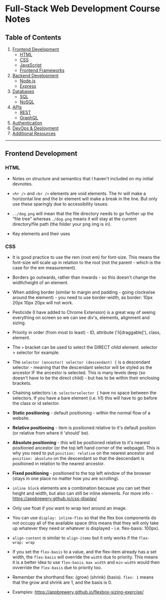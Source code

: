 # Full-Stack Web Development Course Notes

## Table of Contents
1. [Frontend Development](#frontend-development)
    - [HTML](#html)
    - [CSS](#css)
    - [JavaScript](#javascript)
    - [Frontend Frameworks](#frontend-frameworks)
2. [Backend Development](#backend-development)
    - [Node.js](#nodejs)
    - [Express](#express)
3. [Databases](#databases)
    - [SQL](#sql)
    - [NoSQL](#nosql)
4. [APIs](#apis)
    - [REST](#rest)
    - [GraphQL](#graphql)
5. [Authentication](#authentication)
6. [DevOps & Deployment](#devops--deployment)
7. [Additional Resources](#additional-resources)

---

## Frontend Development

### HTML
- Notes on structure and semantics that I haven't included on my initial devnotes.
- `<hr />` and `<br />` elements are void elements. The hr will make a horizontal line and the br element will make a break in the line. But only use these sparingly due to accessibility issues.
- `../dog.png` will mean that the file directory needs to go further up the "file tree" whereas `./dog.png` means it will stay at the current directory/file path (the folder your png img is in). 


- Key elements and their uses

### CSS
- It is good practice to use the rem (root em) for font-size. This means the font-size will scale up in relation to the root (not the parent - which is the case for the em measurement).
- Borders go outwards, rather than inwards - so this doesn't change the width/height of an element.
- When adding border (similar to margin and padding - going clockwise around the element) - you need to use border-width, as border: 10px 20px 10px 20px will not work. 
- Pesticide (I have added to Chrome Extension) is a great way of seeing everything on screen so we can see div's, elements, alignment and sizing.
- Priority in order (from most to least) - ID, attribute ('li[draggable]'), class, element. 
- The `>` bracket can be used to select the DIRECT child element. selector > selector for example.

- The `selector (ancestor) selector (descendant) {` is a descendant selector - meaning that the descendant selector will be styled as the ancestor IF the ancestor is selected. This is many levels deep (so doesn't have to be the direct child) - but has to be within their enclosing brackets.
- Chaining selectors i.e. `selectorselector {` have no space between the selectors. If you have a bare element (i.e. h1) this will have to go before the class or id selector.


- <strong>Static positioning</strong> - default positioning - within the normal flow of a website.
- <strong>Relative positioning</strong> - item is positioned relative to it's default position (or relative from where it 'should' be).
- <strong>Absolute positioning</strong> - this will be positioned relative to it's nearest positioned ancestor (or the top left hand corner of the webpage). This is why you need to put `position: relative` on the nearest ancestor and `position: absolute` on the descendant so that the descendant is positioned in relation to the nearest ancestor.
- <strong>Fixed positioning</strong> - positioned to the top left window of the browser (stays in one place no matter how you are scrolling).


- `inline block` elements are a combination because you can set their height and width, but also can still be inline elements. For more info - https://appbrewery.github.io/css-display/
- Only use float if you want to wrap text around an image.
- You can use `display: inline-flex` so that the flex box components do not occupy all of the available space (this means that they will only take up whatever they need or whatever is displayed - i.e. flex-basis: 100px).
- `align-content` is similar to `align-items` but it only works if the `flex-wrap: wrap`
- If you set the `flex-basis` to a value, and the flex-item already has a set width, the `flex-basis` will override the `width` due to priority. This means it is a better idea to use `flex-basis`. `max width` and `min-width` would then ovverride the `flex-basis` due to priority too.
- Remember the shorthand flex: (grow) (shrink) (basis). `flex: 1` means that the grow and shrink are 1, and the basis is 0.
- Examples: https://appbrewery.github.io/flexbox-sizing-exercise/


